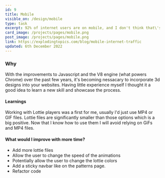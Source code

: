 ```yaml
---
id: 9
title: Mobile
visible_on: /design/mobile
type: task
excerpt: 92% of internet users are on mobile, and I don't think that\'s decresing anytime soon. Because of this I take a mobile/responsive first design aproach with all of my work.
card_image: /projects/pages/mobile.png
post_image: /projects/pages/mobile.png
link: https://explodingtopics.com/blog/mobile-internet-traffic
updated: 6th December 2022
---
```


### Why

With the improvements to Javascript and the V8 engine (what powers Chrome) over the past few years, it's becoming nessacary to incorporate 3d designs into your websites. Having little experience myself I thought it a good idea to learn a new skill and showcase the process.

#### Learnings

Working with Lottie players was a first for me, usually I'd just use MP4 or GIF files. Lottie files are significantly smaller than those options which is a big positive. Now that I know how to use them I will avoid relying on GiFs and MP4 files.

#### What would I improve with more time?

- Add more lottie files
- Allow the user to change the speed of the animations
- Potentially allow the user to change the lottie colors
- Add a sticky navbar like on the patterns page.
- Refactor code
